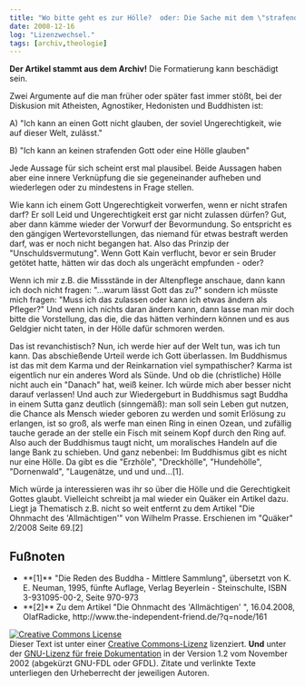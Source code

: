 ```yaml
---
title: "Wo bitte geht es zur Hölle?  oder: Die Sache mit dem \"strafenden Gott\""
date: 2008-12-16
log: "Lizenzwechsel."
tags: [archiv,theologie]
---
```

**Der Artikel stammt aus dem Archiv!** Die Formatierung kann beschädigt sein.

Zwei Argumente auf die man früher oder später fast immer stößt, bei der Diskusion mit Atheisten, Agnostiker, Hedonisten und Buddhisten ist:

A) "Ich kann an einen Gott nicht glauben, der soviel Ungerechtigkeit, wie auf dieser Welt, zulässt."

B) "Ich kann an keinen strafenden Gott oder eine Hölle glauben"

Jede Aussage für sich scheint erst mal plausibel. Beide Aussagen haben aber eine innere Verknüpfung die sie gegeneinander aufheben und wiederlegen oder zu mindestens in Frage stellen.

Wie kann ich einem Gott Ungerechtigkeit vorwerfen, wenn er nicht strafen darf? Er soll Leid und Ungerechtigkeit erst gar nicht zulassen dürfen? Gut, aber dann kämme wieder der Vorwurf der Bevormundung. So entspricht es den gängigen Wertevorstellungen, das niemand für etwas bestraft werden darf, was er noch nicht begangen hat. Also das Prinzip der "Unschuldsvermutung". Wenn Gott Kain verflucht, bevor er sein Bruder getötet hatte, hätten wir das doch als ungerächt empfunden - oder?

Wenn ich mir z.B. die Missstände in der Altenpflege anschaue, dann kann ich doch nicht fragen: "...warum lässt Gott das zu?" sondern ich müsste mich fragen: "Muss ich das zulassen oder kann ich etwas ändern als Pfleger?" Und wenn ich nichts daran ändern kann, dann lasse man mir doch bitte die Vorstellung, das die, die das hätten verhindern können und es aus Geldgier nicht taten, in der Hölle dafür schmoren werden. 

Das ist revanchistisch? Nun, ich werde hier auf der Welt tun, was ich tun kann. Das abschießende Urteil werde ich Gott überlassen. Im Buddhismus ist das mit dem Karma und der Reinkarnation viel sympathischer? Karma ist eigentlich nur ein anderes Word als Sünde. Und ob die (christliche) Hölle nicht auch ein "Danach" hat, weiß keiner. Ich würde mich aber besser nicht darauf verlassen! Und auch zur Wiedergeburt in Buddhismus sagt Buddha in einem Sutta ganz deutlich (sinngemäß): man soll sein Leben gut nutzen, die Chance als Mensch wieder geboren zu werden und somit Erlösung zu erlangen, ist so groß, als werfe man einen Ring in einen Ozean, und zufällig tauche gerade an der stelle ein Fisch mit seinem Kopf durch den Ring auf. Also auch der Buddhismus taugt nicht, um moralisches Handeln auf die lange Bank zu schieben. Und ganz nebenbei: Im Buddhismus gibt es nicht nur eine Hölle. Da gibt es die "Erzhöle", "Dreckhölle", "Hundehölle", "Dornenwald", "Laugenätze, und und und...[1].

Mich würde ja interessieren was ihr so über die Hölle und die Gerechtigkeit Gottes glaubt. Vielleicht schreibt ja mal wieder ein Quäker ein Artikel dazu. Liegt ja Thematisch z.B. nicht so weit entfernt zu dem Artikel "Die Ohnmacht des 'Allmächtigen'" von Wilhelm Prasse. Erschienen im "Quäker" 2/2008 Seite 69.[2]


## Fußnoten ##
<ul>
<li> **[1]** "Die Reden des Buddha - Mittlere Sammlung", übersetzt von K. E. Neuman, 1995, fünfte Auflage, Verlag Beyerlein - Steinschulte, ISBN 3-931095-00-2, Seite 970-973</li>
<li> **[2]** Zu dem Artikel "Die Ohnmacht des 'Allmächtigen' ", 16.04.2008,  OlafRadicke, http://www.the-independent-friend.de/?q=node/161
</ul>


 <a rel="license" href="http://creativecommons.org/licenses/by-sa/3.0/de/"><img alt="Creative Commons License" style="border-width:0" src="http://i.creativecommons.org/l/by-sa/3.0/de/88x31.png" /></a><br />Dieser <span xmlns:dc="http://purl.org/dc/elements/1.1/" href="http://purl.org/dc/dcmitype/Text" rel="dc:type">Text</span> ist unter einer <a rel="license" href="http://creativecommons.org/licenses/by-sa/3.0/de/">Creative Commons-Lizenz</a> lizenziert. **Und** unter der <a href="http://de.wikipedia.org/wiki/GFDL">GNU-Lizenz für freie Dokumentation</a> in der Version 1.2 vom November 2002 (abgekürzt GNU-FDL oder GFDL). Zitate und verlinkte Texte unterliegen den Urheberrecht der jeweiligen Autoren.
